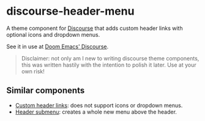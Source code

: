 # discourse-header-menu

A theme component for [Discourse](https://www.discourse.org/) that adds custom header links with optional icons and dropdown menus.

See it in use at [Doom Emacs' Discourse](https://discourse.doomemacs.org).

> Disclaimer: not only am I new to writing discourse theme components, this was written hastily with the intention to polish it later. Use at your own risk!

## Similar components

+ [Custom header links](https://meta.discourse.org/t/custom-header-links/90588):
  does not support icons or dropdown menus. 
+ [Header submenu](https://meta.discourse.org/t/header-submenus/94584): creates
  a whole new menu above the header.
